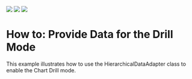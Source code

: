 <!-- default badges list -->
![](https://img.shields.io/endpoint?url=https://codecentral.devexpress.com/api/v1/VersionRange/179649777/19.1.1%2B)
[![](https://img.shields.io/badge/Open_in_DevExpress_Support_Center-FF7200?style=flat-square&logo=DevExpress&logoColor=white)](https://supportcenter.devexpress.com/ticket/details/T830441)
[![](https://img.shields.io/badge/📖_How_to_use_DevExpress_Examples-e9f6fc?style=flat-square)](https://docs.devexpress.com/GeneralInformation/403183)
<!-- default badges end -->
# How to: Provide Data for the Drill Mode
This example illustrates how to use the HierarchicalDataAdapter class to enable the Chart Drill mode.
